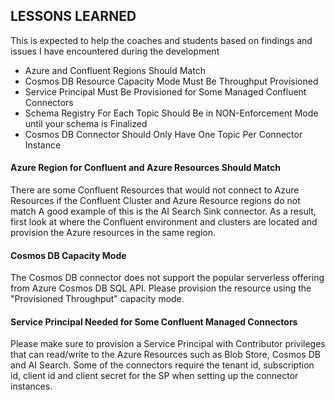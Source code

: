## LESSONS LEARNED

This is expected to help the coaches and students based on findings and issues I have encountered during the development

- Azure and Confluent Regions Should Match
- Cosmos DB Resource Capacity Mode Must Be Throughput Provisioned
- Service Principal Must Be Provisioned for Some Managed Confluent Connectors
- Schema Registry For Each Topic Should Be in NON-Enforcement Mode until your schema is Finalized
- Cosmos DB Connector Should Only Have One Topic Per Connector Instance

#### Azure Region for Confluent and Azure Resources Should Match
There are some Confluent Resources that would not connect to Azure Resources if the Confluent Cluster and Azure Resource regions do not match
A good example of this is the AI Search Sink connector. As a result, first look at where the Confluent environment and clusters are located and provision the Azure resources in the same region.

#### Cosmos DB Capacity Mode
The Cosmos DB connector does not support the popular serverless offering from Azure Cosmos DB SQL API. Please provision the resource using the "Provisioned Throughput" capacity mode.

#### Service Principal Needed for Some Confluent Managed Connectors
Please make sure to provision a Service Principal with Contributor privileges that can read/write to the Azure Resources such as Blob Store, Cosmos DB and AI Search. Some of the connectors require the tenant id, subscription id, client id and client secret for the SP when setting up the connector instances.
